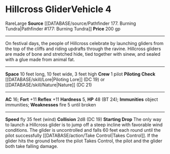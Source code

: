 ﻿---
ac: '16'
fly_speed: '35'
fortitude: '+11'
hardness: '5'
hp: '48'
id: '51'
item_category: Vehicles
level: '4'
max_speed: '35'
name: Hillcross Glider
price: 200 gp
rarity: Rare
reflex: '+11'
size: Large
source: '[[DATABASE/source/Pathfinder 177. Burning Tundra|Pathfinder #177: Burning
  Tundra]]'
trait:
- '[[DATABASE/trait/Rare|Rare]]'
type: Vehicle

---
# Hillcross Glider<span class="item-type">Vehicle 4</span>

<span class="trait-rare item-trait">Rare</span><span class="trait-size item-trait">Large</span>
**Source** [[DATABASE/source/Pathfinder 177. Burning Tundra|Pathfinder #177: Burning Tundra]]
**Price** 200 gp

---
On festival days, the people of Hillcross celebrate by launching gliders from the top of the cliffs and riding updrafts through the ravine. Hillcross gliders are made of bone and stretched hide, tied together with sinew, and sealed with a glue made from animal fat.

---
**Space** 10 feet long, 10 feet wide, 3 feet high
**Crew** 1 pilot
**Piloting Check** [[DATABASE/skill/Lore|Piloting Lore]] (DC 19) or [[DATABASE/skill/Nature|Nature]] (DC 21)

---
**AC** 16; **Fort** +11
**Reflex** +11
**Hardness** 5, **HP** 48 (BT 24); **Immunities** object immunities; **Weaknesses** fire 5 until broken

---
**Speed** fly 35 feet (wind)
**Collision** 2d8 (DC 19)
**Starting Drop** The only way to launch a Hillcross glider is to jump off a steep incline with favorable wind conditions. The glider is uncontrolled and falls 60 feet each round until the pilot successfully [[DATABASE/action/Take Control|Takes Control]]. If the glider hits the ground before the pilot Takes Control, the pilot and the glider both take falling damage.